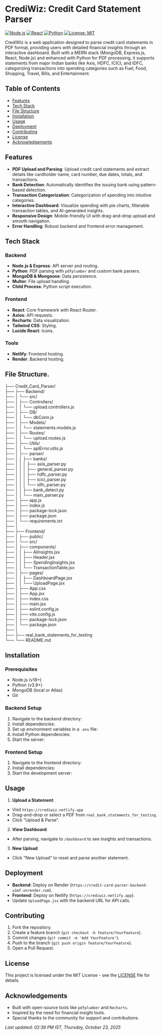 # CrediWiz: Credit Card Statement Parser

[![Node.js](https://img.shields.io/badge/Node.js-v18+-green.svg)](https://nodejs.org/)
[![React](https://img.shields.io/badge/React-v18-blue.svg)](https://reactjs.org/)
[![Python](https://img.shields.io/badge/Python-3.9+-yellow.svg)](https://www.python.org/)
[![License: MIT](https://img.shields.io/badge/License-MIT-yellow.svg)](https://opensource.org/licenses/MIT)

CrediWiz is a web application designed to parse credit card statements in PDF format, providing users with detailed financial insights through an interactive dashboard. Built with a MERN stack (MongoDB, Express.js, React, Node.js) and enhanced with Python for PDF processing, it supports statements from major Indian banks like Axis, HDFC, ICICI, and IDFC, categorizing transactions into spending categories such as Fuel, Food, Shopping, Travel, Bills, and Entertainment.

## Table of Contents

- [Features](#features)
- [Tech Stack](#tech-stack)
- [File Structure](#file-structure)
- [Installation](#installation)
- [Usage](#usage)
- [Deployment](#deployment)
- [Contributing](#contributing)
- [License](#license)
- [Acknowledgements](#acknowledgements)

## Features

- **PDF Upload and Parsing**: Upload credit card statements and extract details like cardholder name, card number, due dates, totals, and transactions.
- **Bank Detection**: Automatically identifies the issuing bank using pattern-based detection.
- **Transaction Categorization**: Categorization of spending into intuitive categories.
- **Interactive Dashboard**: Visualize spending with pie charts, filterable transaction tables, and AI-generated insights.
- **Responsive Design**: Mobile-friendly UI with drag-and-drop upload and smooth navigation.
- **Error Handling**: Robust backend and frontend error management.

## Tech Stack

### Backend
- **Node.js & Express**: API server and routing.
- **Python**: PDF parsing with `pdfplumber` and custom bank parsers.
- **MongoDB & Mongoose**: Data persistence.
- **Multer**: File upload handling.
- **Child Process**: Python script execution.

### Frontend
- **React**: Core framework with React Router.
- **Axios**: API requests.
- **Recharts**: Data visualization.
- **Tailwind CSS**: Styling.
- **Lucide React**: Icons.

### Tools
- **Netlify**: Frontend hosting.
- **Render**: Backend hosting.

## File Structure.
├── Credit_Card_Parser/    
├── ├── Backend/       
├── │ └── src/  
├── │ ├── Controllers/  
├── │ │ └── upload.controllers.js  
├── │ ├── DB/   
├── │ │ └── dbConn.js   
├── │ ├── Models/   
├── │ │ └── statements.models.js  
├── │ ├── Routes/   
├── │ │ └── upload.routes.js  
├── │ ├── Utils/           
├── │ │ └── apiError.utils.js          
├── │ ├── parser/          
├── │ │ ├── banks/          
├── │ │ │ ├── axis_parser.py     
├── │ │ │ ├── general_parser.py     
├── │ │ │ ├── hdfc_parser.py       
├── │ │ │ ├── icici_parser.py      
├── │ │ │ └── idfc_parser.py       
├── │ │ ├── bank_detect.py      
├── │ │ └── main_parser.py       
├── │ ├── app.js        
├── │ ├── index.js         
├── │ ├── package-lock.json         
├── │ ├── package.json        
├── │ └── requirements.txt       
├── │        
├── ├── Frontend/           
├── │ ├── public/           
├── │ └── src/           
├── │ ├── components/           
├── │ │ ├── AIInsights.jsx           
├── │ │ ├── Header.jsx           
├── │ │ ├── SpendingInsights.jsx           
├── │ │ └── TransactionTable.jsx           
├── │ ├── pages/           
├── │ │ ├── DashboardPage.jsx           
├── │ │ └── UploadPage.jsx           
├── │ ├── App.css           
├── │ ├── App.jsx           
├── │ ├── index.css           
├── │ ├── main.jsx           
├── │ ├── eslint.config.js           
├── │ ├── vite.config.js           
├── │ ├── package-lock.json           
├── │ └── package.json           
├── │           
├── ├── real_bank_statements_for_testing           
└── └── README.md           

## Installation

### Prerequisites
- Node.js (v18+)
- Python (v3.9+)
- MongoDB (local or Atlas)
- Git

### Backend Setup
1. Navigate to the backend directory:
2. Install dependencies:
3. Set up environment variables in a `.env` file:
4. Install Python dependencies:
5. Start the server:


### Frontend Setup
1. Navigate to the frontend directory:
2. Install dependencies:
3. Start the development server:


## Usage
1. **Upload a Statement**:
- Visit `https://crediwiz.netlify.app`
- Drag-and-drop or select a PDF from `real_bank_statements_for_testing`.
- Click "Upload & Parse".
2. **View Dashboard**:
- After parsing, navigate to `/dashboard` to see insights and transactions.
3. **New Upload**:
- Click "New Upload" to reset and parse another statement.

## Deployment
- **Backend**: Deploy on Render (`https://credit-card-parser-backend-u1mf.onrender.com`).
- **Frontend**: Deploy on Netlify (`https://crediwiz.netlify.app`).
- Update `UploadPage.jsx` with the backend URL for API calls.

## Contributing
1. Fork the repository.
2. Create a feature branch (`git checkout -b feature/YourFeature`).
3. Commit changes (`git commit -m 'Add YourFeature'`).
4. Push to the branch (`git push origin feature/YourFeature`).
5. Open a Pull Request.

## License
This project is licensed under the MIT License - see the [LICENSE](LICENSE) file for details.

## Acknowledgements
- Built with open-source tools like `pdfplumber` and `Recharts`.
- Inspired by the need for financial insight tools.
- Special thanks to the community for support and contributions.

*Last updated: 02:39 PM IST, Thursday, October 23, 2025*
